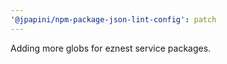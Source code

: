 ```yaml
---
'@jpapini/npm-package-json-lint-config': patch
---
```


Adding more globs for eznest service packages.
